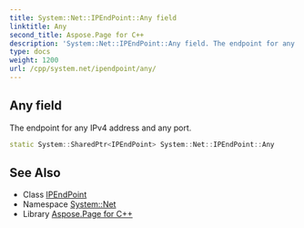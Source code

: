 ```yaml
---
title: System::Net::IPEndPoint::Any field
linktitle: Any
second_title: Aspose.Page for C++
description: 'System::Net::IPEndPoint::Any field. The endpoint for any IPv4 address and any port in C++.'
type: docs
weight: 1200
url: /cpp/system.net/ipendpoint/any/
---
```

## Any field


The endpoint for any IPv4 address and any port.

```cpp
static System::SharedPtr<IPEndPoint> System::Net::IPEndPoint::Any
```

## See Also

* Class [IPEndPoint](../)
* Namespace [System::Net](../../)
* Library [Aspose.Page for C++](../../../)
